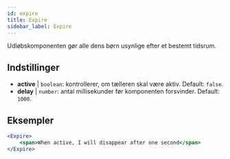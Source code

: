 ```yaml
---
id: expire 
title: Expire
sidebar_label: Expire
---
```


Udløbskomponenten gør alle dens børn usynlige efter et bestemt tidsrum.

## Indstillinger

* __active__ | `boolean`: kontrollerer, om tælleren skal være aktiv. Default: `false`.
* __delay__ | `number`: antal millisekunder før komponenten forsvinder. Default: `1000`.


## Eksempler

```jsx live
<Expire>
    <span>When active, I will disappear after one second</span>
</Expire>
```



